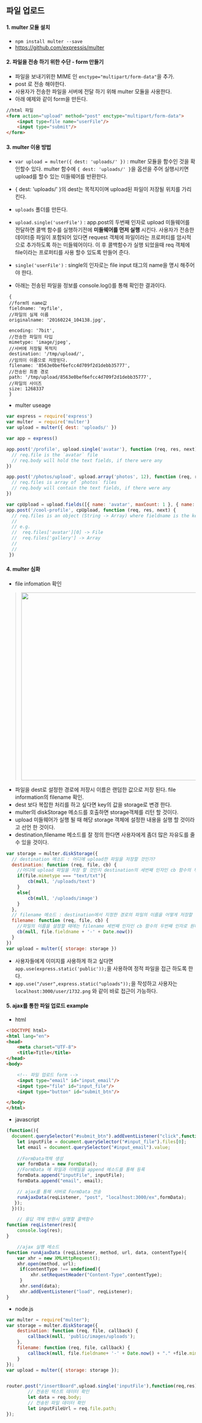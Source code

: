 ## 파일 업로드 

#### 1. multer 모듈 설치
- `npm install multer --save`
- https://github.com/expressjs/multer

#### 2. 파일을 전송 하기 위한 수단 - form 만들기
- 파일을 보내기위한 MIME 인 `enctype="multipart/form-data"`을  추가.
- post 로 전송 해야한다.
- 사용자가 전송한 파일을 서버에 전달 하기 위해  multer 모듈을 사용한다.
- 아래 예제와 같이 form을 만든다.
~~~html
//html 파일
<form action="upload" method="post" enctype="multipart/form-data">
	<input type=file name="userFile"/>
	<input type="submit"/>
</form>
~~~

#### 3. multer 이용 방법
- `var upload = multer({ dest: 'uploads/' })` : multer 모듈을 함수인 것을 확인할수 있다. multer 함수에 `{ dest: 'uploads/' }`을 옵션을 주어 실행시키면 upload를 할수 있는 미들웨어를 반환한다.
- { dest: 'uploads/' }의 dest는 목적지이며 upload된 파일이 저장될 위치를 가리킨다.
- `uploads` 폴더를 만든다.

- `upload.single('userFile')` : app.post의 두번째 인자로 upload 미들웨어를 전달하면 콜백 함수를 실행하기전에 **미들웨어를 먼저 실행** 시킨다. 사용자가 전송한 데이터중 파일이 포함되어 있다면 request 객체에 파일이라는 프로퍼티를 암시적으로 추가하도록 하는 미들웨어이다. 이 후 콜백함수가 실행 되었을때 req 객체에 file이라는 프로퍼티를 사용 할수 있도록 만들어 준다.
- `single('userFile')` : single의 인자로는 file input 태그의 name을 명시 해주어야 한다.

- 아래는 전송된 파일을 정보를 console.log()를 통해 확인한 결과이다.
~~~Son
 { 
 //form의 name값
 fieldname: 'myfile',
 //파일의 실제 이름 
 originalname: '20160224_104138.jpg',
 
 encoding: '7bit',
 //전송한 파일의 타입
 mimetype: 'image/jpeg',
 //서버에 저장될 목적지
 destination: '/tmp/upload/',
 //임의이 이름으로 저장된다.
 filename: '8563e0bef6efcc4d709f2d1debb35777',
 //전송된 최종 경로
 path: '/tmp/upload/8563e0bef6efcc4d709f2d1debb35777',
 //파일의 사이즈
 size: 1268337 
 }
~~~

- multer useage
~~~javascript
var express = require('express')
var multer  = require('multer')
var upload = multer({ dest: 'uploads/' })

var app = express()

app.post('/profile', upload.single('avatar'), function (req, res, next) {
  // req.file is the `avatar` file
  // req.body will hold the text fields, if there were any
})

app.post('/photos/upload', upload.array('photos', 12), function (req, res, next) {
  // req.files is array of `photos` files
  // req.body will contain the text fields, if there were any
})

var cpUpload = upload.fields([{ name: 'avatar', maxCount: 1 }, { name: 'gallery', maxCount: 8 }])
app.post('/cool-profile', cpUpload, function (req, res, next) {
  // req.files is an object (String -> Array) where fieldname is the key, and the value is array of files
  //
  // e.g.
  //  req.files['avatar'][0] -> File
  //  req.files['gallery'] -> Array
  //
  // 
 })
~~~

#### 4. multer 심화
- file infomation 확인
> <img src="../images/multer_file_info.png" width="500"/>
- 파일을 dest로 설정한 경로에 저장시 이름은 랜덤한 값으로 저장 된다. file information의 filename 확인.
- dest 보다 복잡한 처리를 하고 싶다면 key의 값을 storage로 변경 한다.
- multer의 diskStorage 메소드를 호출하면 storage객체를 리턴 할 것이다.
- upload 미들웨어가 실행 될 때 해당 storage 객체에 설정한 내용을 실행 할 것이라고 선언 한 것이다.
- destination,filename 메소드를 잘 정의 한다면 사용자에게 좀더 많은 자유도를 줄수 있을 것이다.
~~~javascript
var storage = multer.diskStorage({
  // destination 메소드 : 어디에 upload한 파일을 저장할 것인가?
  destination: function (req, file, cb) {
    //어디에 upload 파일을 저장 할 것인지 destination의 세번째 인자인 cb 함수의 두번째 인자로 경로를 전달해 주면 된다.
    if(file.mimetype === "text/txt"){
    	cb(null, '/uploads/text')
    }
    else{
       	cb(null, '/uploads/image')
    }
  },
  // filename 메소드 : destination에서 지정한 경로의 파일의 이름을 어떻게 저장할 것인가?
  filename: function (req, file, cb) {
    //파일의 이름을 설정할 때에는 filename 세번째 인자인 cb 함수의 두번째 인자로 원하는 이름을 만들어 전달해 주면 된다.
    cb(null, file.fieldname + '-' + Date.now())
  }
})
var upload = multer({ storage: storage })
~~~

- 사용자들에게 이미지를 사용하게 하고 싶다면 `app.use(express.static('public'));`을 사용하여 정적 파일을 접근 하도록 한다.
- `app.use("/user",express.static("uploads"));`을 작성하고 사용자는 `localhost:3000/user/1732.png` 와 같이 바로 접근이 가능하다.

#### 5. ajax를 통한 파일 업로드 example
- html
~~~html
<!DOCTYPE html>
<html lang="en">
<head>
    <meta charset="UTF-8">
    <title>Title</title>
</head>
<body>

    <!-- 파일 업로드 form -->
    <input type="email" id="input_email"/>
    <input type="file" id="input_file"/>
    <input type="button" id="submit_btn"/>

</body>
</html>
~~~
- javascript
~~~Javascript
(function(){  
  document.querySelector("#submit_btn").addEventListener("click",function(){
	let inputFile = document.querySelector("#input_file").files[0];
    let email = document.querySelector("#input_email").value;
  
    //FormData객체 생성
    var formData = new FormData();
    //FormData 에 파일과 이메일을 append 메소드를 통해 등록
    formData.append("inputFile", inputFile);
    formData.append("email", email);

    // ajax를 통해 서버로 FormData 전송
    runAjaxData(reqListener, "post", "localhost:3000/ex",formData);
   });         
  })();

    // 응답 객체 반환시 실행할 콜백함수
function reqListener(res){
	console.log(res);
}

    //ajax 실행 메소드
function runAjaxData (reqListener, method, url, data, contentType){
	var xhr = new XMLHttpRequest();
    xhr.open(method, url);
     if(contentType !== undefined){
         xhr.setRequestHeader("Content-Type",contentType);
     }
     xhr.send(data);
     xhr.addEventListener("load", reqListener);
}
~~~
- node.js
~~~Javascript
var multer = require("multer");
var storage = multer.diskStorage({
    destination: function (req, file, callback) {
        callback(null, 'public/images/uploads');
    },
    filename: function (req, file, callback) {
        callback(null, file.fieldname+ '-' + Date.now() + "." +file.mimetype.split("/")[1])
    }
});
var upload = multer({ storage: storage });


router.post("/insertBoard",upload.single('inputFile'),function(req,res){
        // 전송된 텍스트 데이터 확인
        let data = req.body;
        // 전송된 파일 데이터 확인
        let inputFileUrl = req.file.path;
});
~~~
